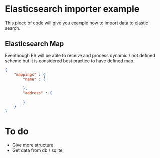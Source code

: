 # Elasticsearch importer example
This piece of code will give you example how to import data to elastic search.

## Elasticsearch Map
Eventhough ES will be able to receive and process dynamic / not defined scheme but it is considered best practice to have defined map.

```json
{
    "mappings" : {
        "name" : {
            
        },
        "address" : {
            
        }
    }
}
```

# To do
* Give more structure
* Get data from db / sqlite